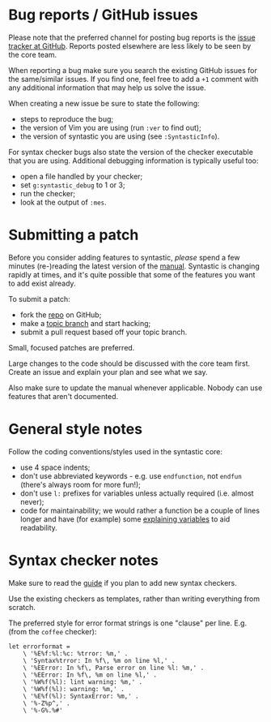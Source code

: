 # Bug reports / GitHub issues

Please note that the preferred channel for posting bug reports is the
[issue tracker at GitHub][0].  Reports posted elsewhere are less likely
to be seen by the core team.

When reporting a bug make sure you search the existing GitHub issues
for the same/similar issues.  If you find one, feel free to add a `+1`
comment with any additional information that may help us solve the
issue.

When creating a new issue be sure to state the following:

* steps to reproduce the bug;
* the version of Vim you are using (run `:ver` to find out);
* the version of syntastic you are using (see `:SyntasticInfo`).

For syntax checker bugs also state the version of the checker executable
that you are using.  Additional debugging information is typically
useful too:

* open a file handled by your checker;
* set `g:syntastic_debug` to 1 or 3;
* run the checker;
* look at the output of `:mes`.

# Submitting a patch

Before you consider adding features to syntastic, _please_ spend a few
minutes (re-)reading the latest version of the [manual][1].  Syntastic
is changing rapidly at times, and it's quite possible that some of the
features you want to add exist already.

To submit a patch:

* fork the [repo][2] on GitHub;
* make a [topic branch][3] and start hacking;
* submit a pull request based off your topic branch.

Small, focused patches are preferred.

Large changes to the code should be discussed with the core team first.
Create an issue and explain your plan and see what we say.

Also make sure to update the manual whenever applicable.  Nobody can use
features that aren't documented.

# General style notes

Follow the coding conventions/styles used in the syntastic core:

* use 4 space indents;
* don't use abbreviated keywords - e.g. use `endfunction`, not `endfun`
(there's always room for more fun!);
* don't use `l:` prefixes for variables unless actually required (i.e.
almost never);
* code for maintainability; we would rather a function be a couple of
lines longer and have (for example) some [explaining variables][4] to
aid readability.

# Syntax checker notes

Make sure to read the [guide][5] if you plan to add new syntax checkers.

Use the existing checkers as templates, rather than writing everything
from scratch.

The preferred style for error format strings is one "clause" per line.
E.g. (from the `coffee` checker):

```vim
let errorformat =
    \ '%E%f:%l:%c: %trror: %m,' .
    \ 'Syntax%trror: In %f\, %m on line %l,' .
    \ '%EError: In %f\, Parse error on line %l: %m,' .
    \ '%EError: In %f\, %m on line %l,' .
    \ '%W%f(%l): lint warning: %m,' .
    \ '%W%f(%l): warning: %m,' .
    \ '%E%f(%l): SyntaxError: %m,' .
    \ '%-Z%p^,' .
    \ '%-G%.%#'
```

[0]: https://github.com/scrooloose/syntastic/issues
[1]: https://github.com/scrooloose/syntastic/blob/master/doc/syntastic.txt
[2]: https://github.com/scrooloose/syntastic
[3]: https://github.com/dchelimsky/rspec/wiki/Topic-Branches#using-topic-branches-when-contributing-patches
[4]: http://www.refactoring.com/catalog/extractVariable.html
[5]: https://github.com/scrooloose/syntastic/wiki/Syntax-Checker-Guide

